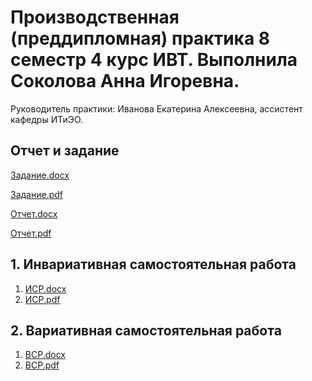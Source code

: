 # Производственная (преддипломная) практика 8 семестр 4 курс ИВТ. Выполнила Соколова Анна Игоревна.

Руководитель практики: Иванова Екатерина Алексеевна, ассистент кафедры ИТиЭО.

## Отчет и задание

[Задание.docx](https://github.com/calabiyauspace/praktika-8-sem/blob/main/задание_технологическая_соколова_анна.docx)

[Задание.pdf]()

[Отчет.docx]()

[Отчет.pdf]()

## 1. Инвариативная самостоятельная работа

1. [ИСР.docx](https://github.com/calabiyauspace/praktika-8-sem/blob/main/ИСР1.1-1.3%20Соколова%20Анна.docx)
2. [ИСР.pdf](https://github.com/calabiyauspace/praktika-8-sem/blob/main/ИСР1.1-1.3%20Соколова%20Анна.pdf)


## 2. Вариативная самостоятельная работа
1. [ВСР.docx](https://github.com/calabiyauspace/praktika-8-sem/blob/main/ВСР1.1-1.3%20Соколова%20Анна.docx)
2. [ВСР.pdf](https://github.com/calabiyauspace/praktika-8-sem/blob/main/ВСР1.1-1.3%20Соколова%20Анна.pdf)
